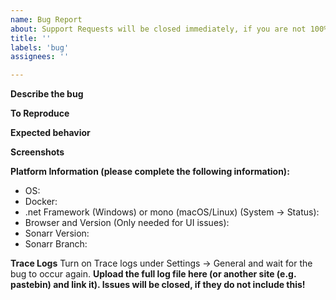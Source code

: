 ```yaml
---
name: Bug Report
about: Support Requests will be closed immediately, if you are not 100% certain this is a bug please go to our Reddit, Discord, Forums, or IRC first. Exceptions do not mean you found a bug!
title: ''
labels: 'bug'
assignees: ''

---
```

<!-- Support Requests will be closed immediately, if you are not 100% certain this is a bug please go to our Reddit, Discord, Forums, or IRC first. Exceptions do not mean you found a bug! -->
**Describe the bug**
<!-- A clear and concise description of what the bug is. -->

**To Reproduce**
<!-- Steps to reproduce the behavior:
1. Go to '...'
2. Click on '....'
3. Scroll down to '....'
4. See error -->

**Expected behavior**
<!-- A clear and concise description of what you expected to happen.-->

**Screenshots**
<!-- If applicable, add screenshots to help explain your problem.-->

**Platform Information (please complete the following information):**
 - OS: <!-- [e.g. Windows 10 2004 / Ubuntu 20.04] -->
 - Docker: <!-- [Yes/No] -->
 - .net Framework (Windows) or mono (macOS/Linux) (System -> Status): <!--[e.g. Mono 5.8, Mono 6.2, .net 4.5] -->
 - Browser and Version (Only needed for UI issues): <!--[e.g. chrome 86.0.4240.198] -->
 - Sonarr Version: <!--[e.g. 2.0.0.5344 , 3.0.4.1077]-->
 - Sonarr Branch: <!--[e.g. master, develop , phantom-develop]-->

**Trace Logs**
Turn on Trace logs under Settings -> General and wait for the bug to occur again. 
**Upload the full log file here (or another site (e.g. pastebin) and link it). Issues will be closed, if they do not include this!**